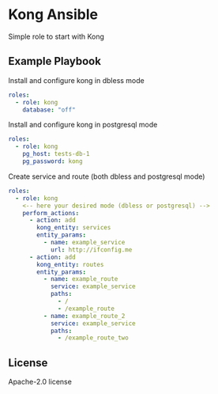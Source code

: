 Kong Ansible
=========
Simple role to start with Kong

Example Playbook
----------------

Install and configure kong in dbless mode
```yaml
roles:
  - role: kong
    database: "off"
```
Install and configure kong in postgresql mode
```yaml
roles:
  - role: kong
    pg_host: tests-db-1
    pg_password: kong
```
Create service and route (both dbless and postgresql mode)
```yaml
roles:
  - role: kong
    <-- here your desired mode (dbless or postgresql) -->
    perform_actions:
      - action: add
        kong_entity: services
        entity_params:
          - name: example_service
            url: http://ifconfig.me
      - action: add
        kong_entity: routes
        entity_params:
          - name: example_route
            service: example_service
            paths:
              - /
              - /example_route
          - name: example_route_2
            service: example_service
            paths:
              - /example_route_two
```

License
-------

Apache-2.0 license

